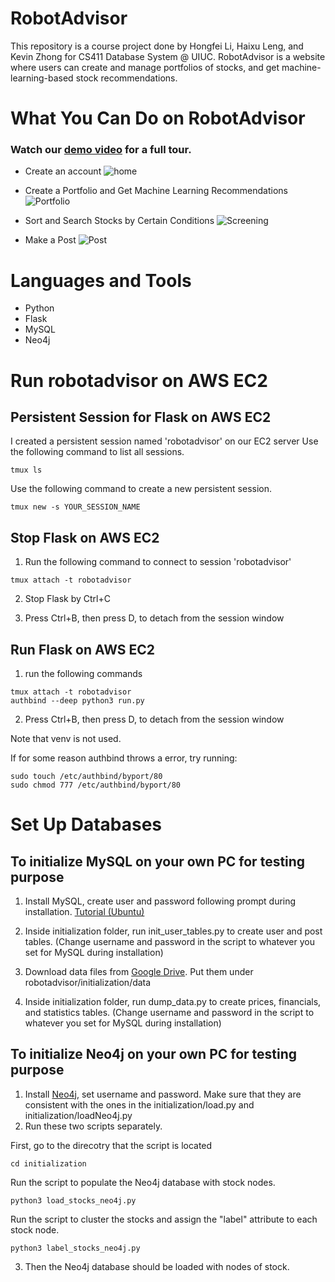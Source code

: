 # RobotAdvisor

This repository is a course project done by Hongfei Li, Haixu Leng, and Kevin Zhong for CS411 Database System @ UIUC. RobotAdvisor is a website where users can create and manage portfolios of stocks, and get machine-learning-based stock recommendations.

# What You Can Do on RobotAdvisor

### Watch our [demo video](https://youtu.be/4arxMlO9NW8) for a full tour.

- Create an account
![home](https://user-images.githubusercontent.com/26209594/131852692-cf0b48c8-abc3-4ede-9567-6923a7e5034c.jpg)

- Create a Portfolio and Get Machine Learning Recommendations
![Portfolio](https://user-images.githubusercontent.com/26209594/131852733-7726308c-6d81-44cb-a189-37f0b1954af5.jpg)

- Sort and Search Stocks by Certain Conditions
![Screening](https://user-images.githubusercontent.com/26209594/131852743-f5a65a42-3ca2-4e19-9cc3-cfc791dacbf9.jpg)

- Make a Post
![Post](https://user-images.githubusercontent.com/26209594/131852747-b1e9afa3-f808-43e4-8c0f-df084c2833a2.jpg)


# Languages and Tools
 * Python
 * Flask
 * MySQL
 * Neo4j

# Run robotadvisor on AWS EC2

## Persistent Session for Flask on AWS EC2
I created a persistent session named 'robotadvisor' on our EC2 server
Use the following command to list all sessions.
```
tmux ls
```

Use the following command to create a new persistent session.
```
tmux new -s YOUR_SESSION_NAME
```

## Stop Flask on AWS EC2
1. Run the following command to connect to session 'robotadvisor' 
```
tmux attach -t robotadvisor  
```
2. Stop Flask by Ctrl+C

3. Press Ctrl+B, then press D, to detach from the session window

## Run Flask on AWS EC2
1. run the following commands
```
tmux attach -t robotadvisor
authbind --deep python3 run.py
```
2. Press Ctrl+B, then press D, to detach from the session window

Note that venv is not used.

If for some reason authbind throws a error, try running:
```
sudo touch /etc/authbind/byport/80
sudo chmod 777 /etc/authbind/byport/80
```

# Set Up Databases
## To initialize MySQL on your own PC for testing purpose

1. Install MySQL, create user and password following prompt during installation. [Tutorial (Ubuntu)](https://www.digitalocean.com/community/tutorials/how-to-install-mysql-on-ubuntu-20-04)

2. Inside initialization folder, run init_user_tables.py to create user and post tables. (Change username and password in the script to whatever you set for MySQL during installation) 

3. Download data files from [Google Drive](https://drive.google.com/drive/folders/1ZbvjXqaLKyHTzSCw0lK9FEPdHQRN3_7S?usp=sharing). Put them under robotadvisor/initialization/data

4. Inside initialization folder, run dump_data.py to create prices, financials, and statistics tables. (Change username and password in the script to whatever you set for MySQL during installation) 

## To initialize Neo4j on your own PC for testing purpose
1. Install [Neo4j](https://www.digitalocean.com/community/tutorials/how-to-install-and-configure-neo4j-on-ubuntu-20-04), set username and password. Make sure that they are consistent with the ones in the initialization/load.py and initialization/loadNeo4j.py
2. Run these two scripts separately. 

First, go to the direcotry that the script is located
```
cd initialization
```
Run the script to populate the Neo4j database with stock nodes.
```
python3 load_stocks_neo4j.py
```
Run the script to cluster the stocks and assign the "label" attribute to each stock node.
```
python3 label_stocks_neo4j.py
```
3. Then the Neo4j database should be loaded with nodes of stock.
